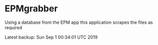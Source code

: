 # EPMgrabber
Using a database from the EPM app this application scrapes the files as required


Latest backup: Sun Sep 1 00:34:01 UTC 2019

